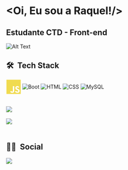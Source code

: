 # <Oi, Eu sou a Raquel!/>

## Estudante CTD - Front-end

![Alt Text](https://media2.giphy.com/media/134DVXcD94sOWI/giphy.gif?cid=ecf05e47gve7djlyyeir1gfipiz5ek88w4e7inhjksqhbwfy&rid=giphy.gif&ct=g)

## 🛠 &nbsp;Tech Stack

<div>
<img align="center" alt="Js" height="40" width="40" src="https://raw.githubusercontent.com/devicons/devicon/master/icons/javascript/javascript-plain.svg">
<img align="center" alt="Boot" height="40" width="40" src="https://cdn.jsdelivr.net/gh/devicons/devicon/icons/bootstrap/bootstrap-plain.svg">    
<img align="center" alt="HTML" height="40" width="40" src="https://cdn.jsdelivr.net/gh/devicons/devicon/icons/html5/html5-plain.svg">    
<img align="center" alt="CSS" height="40" width="40" src="https://cdn.jsdelivr.net/gh/devicons/devicon/icons/css3/css3-plain.svg">
<img align="center" alt="MySQL" height="40" width="40" src="https://cdn.jsdelivr.net/gh/devicons/devicon/icons/mysql/mysql-original-wordmark.svg">    
</div>

<br>

<p></p>

<div>
    <a href="https://github.com/Raqfranca">
        <img align="center"
            src="http://github-readme-streak-stats.herokuapp.com?user=Raqfranca&theme=dark&date_format=j%2Fn%5B%2FY%5D" />
    </a>
</div>

<br>
    <img src="https://github-readme-stats.vercel.app/api/top-langs/?username=Raqfranca&theme=dark&title_color=9145B6&text_color=723881"><br><br>
</p>

## 👩‍💻 &nbsp;Social 

<div> 
    <a href="https://www.linkedin.com/in/raquelfranca/" target="_blank"><img src="https://img.shields.io/badge/-LinkedIn-%230077B5?style=for-the-badge&logo=linkedin&logoColor=white" target="_blank"></a> 




